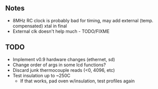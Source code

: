 ## Notes
  + 8MHz RC clock is probably bad for timing, may add external (temp. compensated) xtal in final
  + External clk doesn't help much - TODO/FIXME

## TODO
  + Implement v0.9 hardware changes (ethernet, sd)
  + Change order of args in some lcd functions?
  + Discard junk thermocouple reads (<0, 4096, etc)
  + Test insulation up to ~250C
    + If that works, pad oven w/insulation, test profiles again
